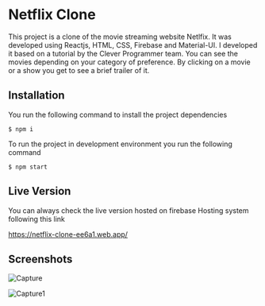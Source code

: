 # Netflix Clone

This project is a clone of the movie streaming website Netlfix. It was developed using Reactjs, HTML, CSS, Firebase and Material-UI. I developed it based on a tutorial by the Clever Programmer team. You can see the movies depending on your category of preference. By clicking on a movie or a show you get to see a brief trailer of it.

## Installation

You run the following command to install the project dependencies

```
$ npm i
```

To run the project in development environment you run the following command

```
$ npm start
```
## Live Version

You can always check the live version hosted on firebase Hosting system following this link

https://netflix-clone-ee6a1.web.app/

## Screenshots
![Capture](https://user-images.githubusercontent.com/43782909/115407150-17e46880-a1f0-11eb-88cd-d0727d00306e.PNG)

![Capture1](https://user-images.githubusercontent.com/43782909/115406552-94c31280-a1ef-11eb-907a-6a576a071b37.PNG)
